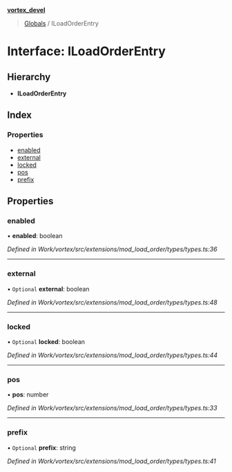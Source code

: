 **[vortex_devel](../README.md)**

> [Globals](../globals.md) / ILoadOrderEntry

# Interface: ILoadOrderEntry

## Hierarchy

* **ILoadOrderEntry**

## Index

### Properties

* [enabled](iloadorderentry.md#enabled)
* [external](iloadorderentry.md#external)
* [locked](iloadorderentry.md#locked)
* [pos](iloadorderentry.md#pos)
* [prefix](iloadorderentry.md#prefix)

## Properties

### enabled

•  **enabled**: boolean

*Defined in Work/vortex/src/extensions/mod_load_order/types/types.ts:36*

___

### external

• `Optional` **external**: boolean

*Defined in Work/vortex/src/extensions/mod_load_order/types/types.ts:48*

___

### locked

• `Optional` **locked**: boolean

*Defined in Work/vortex/src/extensions/mod_load_order/types/types.ts:44*

___

### pos

•  **pos**: number

*Defined in Work/vortex/src/extensions/mod_load_order/types/types.ts:33*

___

### prefix

• `Optional` **prefix**: string

*Defined in Work/vortex/src/extensions/mod_load_order/types/types.ts:41*
